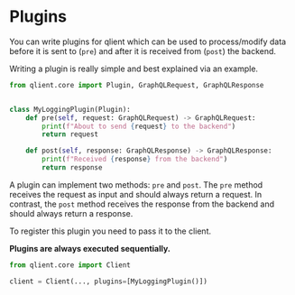 # Plugins

You can write plugins for qlient which can be used to process/modify data before it is sent to (``pre``)
and after it is received from (``post``) the backend.

Writing a plugin is really simple and best explained via an example.

```python
from qlient.core import Plugin, GraphQLRequest, GraphQLResponse


class MyLoggingPlugin(Plugin):
    def pre(self, request: GraphQLRequest) -> GraphQLRequest:
        print(f"About to send {request} to the backend")
        return request

    def post(self, response: GraphQLResponse) -> GraphQLResponse:
        print(f"Received {response} from the backend")
        return response
```

A plugin can implement two methods: ``pre`` and ``post``.
The ``pre`` method receives the request as input and should always return a request.
In contrast, the ``post`` method receives the response from the backend and should always return a response.

To register this plugin you need to pass it to the client.

**Plugins are always executed sequentially.**

```python
from qlient.core import Client

client = Client(..., plugins=[MyLoggingPlugin()])
```


